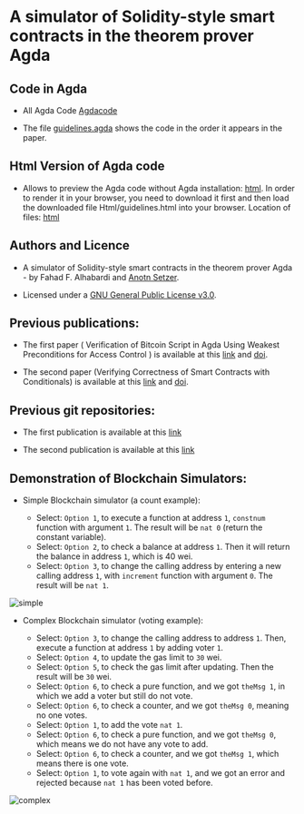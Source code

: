 # A simulator of Solidity-style smart contracts in the theorem prover Agda

## Code in Agda
* All Agda Code
  [Agdacode](/Agdacode/) 

  
* The file  [guidelines.agda](Agdacode/guidelines.agda/) shows the code in the order it appears in the paper.

## Html Version of Agda code 
* Allows to preview the Agda code without Agda installation: [html](https://). In order to render it in your browser, you need to download it first and then load the downloaded file Html/guidelines.html into your browser. Location of files: [html](/Html/guidelines.html)

## Authors and Licence
* A simulator of Solidity-style smart contracts in the theorem prover Agda - by 
 Fahad F. Alhabardi and [Anotn Setzer](https://www.cs.swan.ac.uk/~csetzer/).
 
 
* Licensed under a [GNU General Public License v3.0](https://www.gnu.org/licenses/gpl-3.0.en.html).
 
## Previous publications:
 
* The first paper ( Verification of Bitcoin Script in Agda Using Weakest Preconditions for Access Control
) is available at this [link](https://doi.org/10.4230/LIPIcs.TYPES.2021.1) and [doi](https://doi.org/10.4230/LIPIcs.TYPES.2021.1).
 
* The second paper (Verifying Correctness of Smart Contracts with Conditionals) is available at this [link](https://ieeexplore.ieee.org/abstract/document/10087054) and [doi](http://dx.doi.org/10.1109/iGETblockchain56591.2022.10087054).
 
## Previous git repositories:
 
* The first publication is available at this [link](https://github.com/fahad1985lab/Smart--Contracts--Verification--With--Agda)

* The second publication is available at this  [link](https://github.com/fahad1985lab/Verifying--Correctness--of-Smart--Contracts--with--Conditionals)
 

## Demonstration of Blockchain Simulators: 

* Simple Blockchain simulator (a count example):

    * Select: `Option 1`, to execute a function at address `1`, `constnum` function with argument `1`. The result will be `nat 0` (return the constant variable). 
    * Select: `Option 2`, to check a balance at address `1`. Then it will return the balance in address `1`, which is 40 wei.
    * Select: `Option 3`, to change the calling address by entering a new calling address `1`, with `increment` function with argument `0`. The result will be `nat 1`.
      
![simple](https://github.com/fahad1985lab/A_simulator_of_Solidity-style_smart_contracts_in_the_theorem_prover_Agda/assets/77390330/e79e4407-14bc-4714-ac39-f4c3ad9e3a41)



* Complex Blockchain simulator (voting example): 

    * Select: `Option 3`, to change the calling address to address `1`. Then, execute a function at address `1` by adding voter `1`.  
    * Select: `Option 4`, to update the gas limit to `30` wei.
    * Select: `Option 5`, to check the gas limit after updating. Then the result will be `30` wei.  
    * Select: `Option 6`, to check a pure function, and we got `theMsg 1`, in which we add a voter but still do not vote.
    * Select: `Option 6`, to check a counter, and we got `theMsg 0`, meaning no one votes.
    * Select: `Option 1`, to add the vote `nat 1`.
    * Select: `Option 6`, to check a pure function, and we got `theMsg 0`, which means we do not have any vote to add.
    * Select: `Option 6`, to check a counter, and we got `theMsg 1`, which means there is one vote.
    * Select: `Option 1`, to vote again with `nat 1`, and we got an error and rejected because `nat 1` has been voted before.

![complex](https://github.com/fahad1985lab/A_simulator_of_Solidity-style_smart_contracts_in_the_theorem_prover_Agda/assets/77390330/d6cb0308-4861-4ced-acc7-efb08bc6ad0c)

